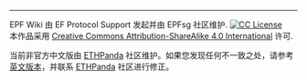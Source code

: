 ---

EPF Wiki 由 EF Protocol Support 发起并由 EPFsg 社区维护. <a rel="license" href="https://github.com/eth-protocol-fellows/protocol-studies/blob/main/LICENSE"><img alt="CC License" style="border-width:0" src="https://licensebuttons.net/l/by-sa/4.0/88x31.png" /></a><br/> 本作品采用 <a rel="license" href="https://creativecommons.org/licenses/by-sa/4.0/">Creative Commons Attribution-ShareAlike 4.0 International</a> 许可.

当前非官方中文版由 [ETHPanda](https://x.com/ethpanda_org) 社区维护。如果您发现任何不一致之处，请参考[英文版本](https://epf.wiki/#/)，并联系 [ETHPanda](https://t.me/ETHPandaOrg) 社区进行修正。
